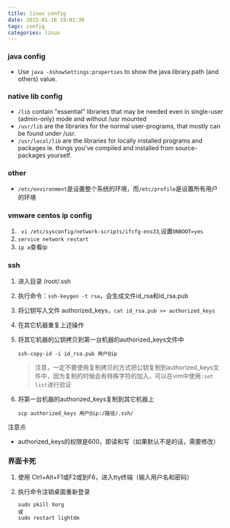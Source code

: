 ```yaml
---
title: linux config
date: 2015-01-16 19:01:30
tags: config
categories: linux
---
```


### java config

- Use `java -XshowSettings:properties` to show the java.library.path (and others) value.

### native lib config
- `/lib` contain "essential" libraries that may be needed even in single-user (admin-only) mode and without /usr mounted
- `/usr/lib` are the libraries for the normal user-programs, that mostly can be found under /usr.
- `/usr/local/lib` are the libraries for locally installed programs and packages ie. things you've compiled and installed from source-packages yourself.

### other

- `/etc/environment`是设置整个系统的环境，而`/etc/profile`是设置所有用户的环境 

### vmware centos ip config

1. ` vi /etc/sysconfig/network-scripts/ifcfg-ens33`,设置`ONBOOT=yes`
2. `service network restart `
3. `ip a`查看ip



### ssh

1. 进入目录 /root/.ssh

2. 执行命令：`ssh-keygen -t rsa`，会生成文件id_rsa和id_rsa.pub

3. 将公钥写入文件 authorized_keys，`cat id_rsa.pub >> authorized_keys`

4. 在其它机器重复上述操作

5. 将其它机器的公钥拷贝到第一台机器的authorized_keys文件中

   `ssh-copy-id -i id_rsa.pub 用户@ip`

   > 注意，一定不要使用复制拷贝的方式把公钥复制到authorized_keys文件中，因为复制的时候会有特殊字符的加入，可以在vim中使用`:set list`进行验证

6. 将第一台机器的authorized_keys复制到其它机器上

   `scp authorized_keys 用户@ip:/路径/.ssh/`

  注意点

- authorized_keys的权限是600，即读和写（如果默认不是的话，需要修改）



### 界面卡死

1. 使用 Ctrl+Alt+F1或F2或到F6，进入tty终端（输入用户名和密码）

2. 执行命令注销桌面重新登录

   ```shell
   sudo pkill Xorg
   或
   sudo restart lightdm
   ```

   